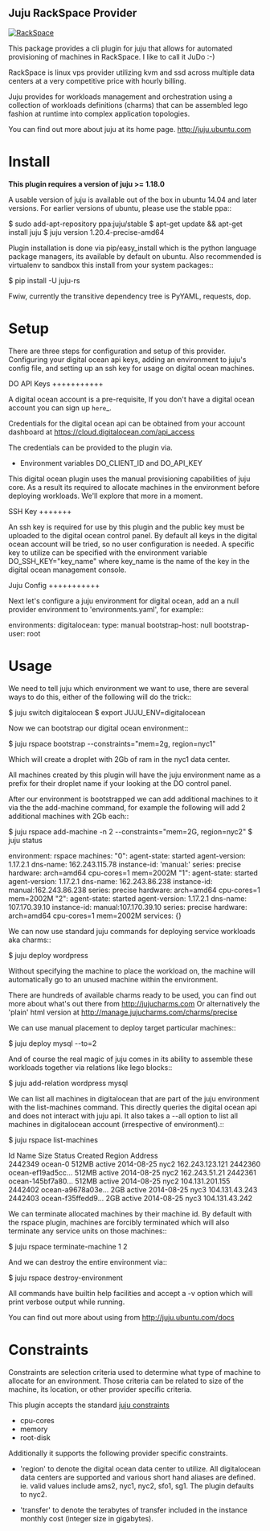 Juju RackSpace Provider
---------------------------

[![RackSpace](https://0ffddf3700fca63d7eee-f2158e9965ca1e4dc7433839c207ae5c.ssl.cf1.rackcdn.com/site_media/images/logo-rackspace-managed-cloud-company.png)](http://www.rackspace.co.uk/)


This package provides a cli plugin for juju that allows for automated
provisioning of machines in RackSpace. I like to call it JuDo :-)

RackSpace is linux vps provider utilizing kvm and ssd across
multiple data centers at a very competitive price with hourly billing.

Juju provides for workloads management and orchestration using a
collection of workloads definitions (charms) that can be assembled
lego fashion at runtime into complex application topologies.

You can find out more about juju at its home page. http://juju.ubuntu.com


Install
=======

**This plugin requires a version of juju >= 1.18.0**

A usable version of juju is available out of the box in ubuntu 14.04 and later 
versions. For earlier versions of ubuntu, please use the stable ppa::

  $ sudo add-apt-repository ppa:juju/stable
  $ apt-get update && apt-get install juju
  $ juju version
  1.20.4-precise-amd64

Plugin installation is done via pip/easy_install which is the python language
package managers, its available by default on ubuntu. Also recommended
is virtualenv to sandbox this install from your system packages::

  $ pip install -U juju-rs

Fwiw, currently the transitive dependency tree is PyYAML, requests, dop.


Setup
=====

There are three steps for configuration and setup of this
provider. Configuring your digital ocean api keys, adding an
environment to juju's config file, and setting up an ssh key for usage
on digital ocean machines.

DO API Keys
+++++++++++

A digital ocean account is a pre-requisite, If you don't have a
digital ocean account you can sign up `here`_.

Credentials for the digital ocean api can be obtained from your account
dashboard at https://cloud.digitalocean.com/api_access

The credentials can be provided to the plugin via.

  - Environment variables DO_CLIENT_ID and DO_API_KEY

This digital ocean plugin uses the manual provisioning capabilities of
juju core. As a result its required to allocate machines in the
environment before deploying workloads. We'll explore that more in a
moment.

SSH Key
+++++++

An ssh key is required for use by this plugin and the public key
must be uploaded to the digital ocean control panel. By default
all keys in the digital ocean account will be tried, so no user
configuration is needed. A specific key to utilize can be specified with 
the environment variable DO_SSH_KEY="key_name" where key_name is the name of 
the key in the digital ocean management console.


Juju Config
+++++++++++

Next let's configure a juju environment for digital ocean, add an
a null provider environment to 'environments.yaml', for example::

 environments:
   digitalocean:
      type: manual
      bootstrap-host: null
      bootstrap-user: root

Usage
=====

We need to tell juju which environment we want to use, there are
several ways to do this, either of the following will do the trick::

  $ juju switch digitalocean
  $ export JUJU_ENV=digitalocean

Now we can bootstrap our digital ocean environment::

  $ juju rspace bootstrap --constraints="mem=2g, region=nyc1"

Which will create a droplet with 2Gb of ram in the nyc1 data center.

All machines created by this plugin will have the juju environment
name as a prefix for their droplet name if your looking at the DO
control panel.

After our environment is bootstrapped we can add additional machines
to it via the the add-machine command, for example the following will
add 2 additional machines with 2Gb each::

  $ juju rspace add-machine -n 2 --constraints="mem=2G, region=nyc2"
  $ juju status

  environment: rspace
  machines:
    "0":
      agent-state: started
      agent-version: 1.17.2.1
      dns-name: 162.243.115.78
      instance-id: 'manual:'
      series: precise
      hardware: arch=amd64 cpu-cores=1 mem=2002M
    "1":
      agent-state: started
      agent-version: 1.17.2.1
      dns-name: 162.243.86.238
      instance-id: manual:162.243.86.238
      series: precise
      hardware: arch=amd64 cpu-cores=1 mem=2002M
    "2":
      agent-state: started
      agent-version: 1.17.2.1
      dns-name: 107.170.39.10
      instance-id: manual:107.170.39.10
      series: precise
      hardware: arch=amd64 cpu-cores=1 mem=2002M
  services: {}

We can now use standard juju commands for deploying service workloads aka
charms::

  $ juju deploy wordpress

Without specifying the machine to place the workload on, the machine
will automatically go to an unused machine within the environment.

There are hundreds of available charms ready to be used, you can
find out more about what's out there from http://jujucharms.com
Or alternatively the 'plain' html version at
http://manage.jujucharms.com/charms/precise

We can use manual placement to deploy target particular machines::

  $ juju deploy mysql --to=2

And of course the real magic of juju comes in its ability to assemble
these workloads together via relations like lego blocks::

  $ juju add-relation wordpress mysql

We can list all machines in digitalocean that are part of the juju environment 
with the list-machines command. This directly queries the digital ocean api and 
does not interact with juju api. It also takes a --all option to list all machines
in digitalocean account (irrespective of environment).::

  $ juju rspace list-machines

  Id       Name               Size  Status   Created      Region Address   
  2442349  ocean-0            512MB active   2014-08-25   nyc2   162.243.123.121
  2442360  ocean-ef19ad5cc... 512MB active   2014-08-25   nyc2   162.243.51.21
  2442361  ocean-145bf7a80... 512MB active   2014-08-25   nyc2   104.131.201.155
  2442402  ocean-a9678a03e... 2GB   active   2014-08-25   nyc3   104.131.43.243
  2442403  ocean-f35ffedd9... 2GB   active   2014-08-25   nyc3   104.131.43.242

We can terminate allocated machines by their machine id. By default with the
rspace plugin, machines are forcibly terminated which will also terminate any
service units on those machines::

  $ juju rspace terminate-machine 1 2

And we can destroy the entire environment via::

  $ juju rspace destroy-environment

All commands have builtin help facilities and accept a -v option which will
print verbose output while running.

You can find out more about using from http://juju.ubuntu.com/docs


Constraints
===========

Constraints are selection criteria used to determine what type of
machine to allocate for an environment. Those criteria can be related
to size of the machine, its location, or other provider specific
criteria.

This plugin accepts the standard [juju constraints](https://juju.ubuntu.com/docs/reference-constraints.html)

  - cpu-cores
  - memory
  - root-disk

Additionally it supports the following provider specific constraints.

  - 'region' to denote the digital ocean data center to utilize. All digitalocean
    data centers are supported and various short hand aliases are defined. ie. valid
    values include ams2, nyc1, nyc2, sfo1, sg1. The plugin defaults to nyc2.

  - 'transfer' to denote the terabytes of transfer included in the
    instance monthly cost (integer size in gigabytes).
